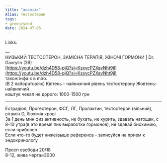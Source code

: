 ```yaml
---
title: "аналізи"
Alias: тестостерон
tags:
- green/seed
date: 2024-07-06
---
```

Links:  

—  
НИЗЬКИЙ ТЕСТОСТЕРОН, ЗАМІСНА ТЕРАПІЯ, ЖІНОЧІ ГОРМОНИ | Dr. Gavrylin (39)  
[https://youtu.be/dzh4D58-pjQ?si=KsxvcPZXavNht9jl](https://youtu.be/dzh4D58-pjQ?si=KsxvcPZXavNht9jl)  
також інфа є в miro.  
(В 2 лабораторіях) Квітень - найнижчий рівень тестостерону Жовтень- найвижчий  
коштує чекап не дорого: 1000-1500 грн

---
Естрадіол, Прогестерон, ФСГ, ЛГ, Пролактин, тестостерон (вільний), вітамін D, біохімія крові  
За 1 день мин физ активность, не бухать, не курить, здавать натощак, с 8-10 утра(в это время пик выработки гормонов), не здавай биохимию, если приболел  
Если что-то будет ниже/выше референса - записуйся на прием к эндокринологу  
  
  
Просп свободи 20/18  
8-12, жива черга≈3000